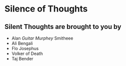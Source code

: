 # Silence of Thoughts
## Silent Thoughts are brought to you by
- Alan _Guitar Murphey_ Smitheee
- Ali Bengali
- Flo Josephus
- Volker of Death
- Taj Bender

